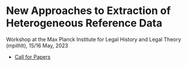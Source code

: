 # New Approaches to Extraction of Heterogeneous Reference Data

Workshop at the Max Planck Institute for Legal History and Legal Theory (mpilhlt), 15/16 May, 2023

- [Call for Papers](call-for-papers.md)

